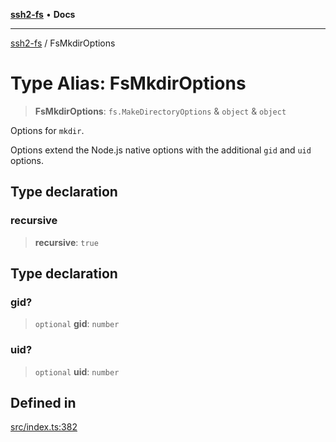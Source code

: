 [**ssh2-fs**](../README.md) • **Docs**

---

[ssh2-fs](../README.md) / FsMkdirOptions

# Type Alias: FsMkdirOptions

> **FsMkdirOptions**: `fs.MakeDirectoryOptions` & `object` & `object`

Options for `mkdir`.

Options extend the Node.js native options with the additional `gid` and `uid` options.

## Type declaration

### recursive

> **recursive**: `true`

## Type declaration

### gid?

> `optional` **gid**: `number`

### uid?

> `optional` **uid**: `number`

## Defined in

[src/index.ts:382](https://github.com/adaltas/node-ssh2-fs/blob/d3bd0a05ed430bf829c995be339898786e60a46c/src/index.ts#L382)
